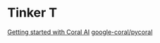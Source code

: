 # Tinker T

[Getting started with Coral AI](https://coral.ai/docs/dev-board-mini/get-started/)
[google-coral/pycoral](https://github.com/google-coral/pycoral)
